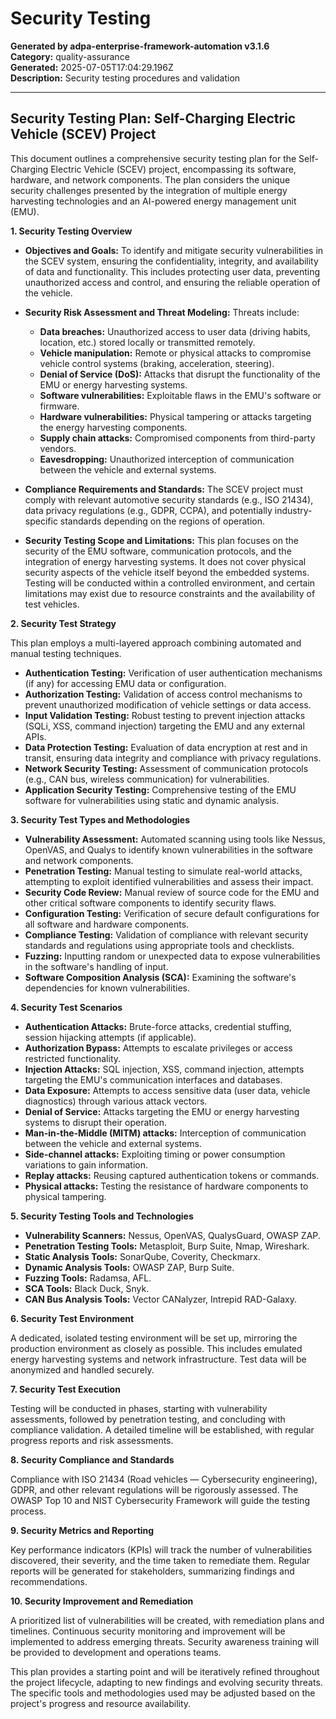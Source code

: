 # Security Testing

**Generated by adpa-enterprise-framework-automation v3.1.6**  
**Category:** quality-assurance  
**Generated:** 2025-07-05T17:04:29.196Z  
**Description:** Security testing procedures and validation

---

## Security Testing Plan: Self-Charging Electric Vehicle (SCEV) Project

This document outlines a comprehensive security testing plan for the Self-Charging Electric Vehicle (SCEV) project, encompassing its software, hardware, and network components.  The plan considers the unique security challenges presented by the integration of multiple energy harvesting technologies and an AI-powered energy management unit (EMU).

**1. Security Testing Overview**

* **Objectives and Goals:** To identify and mitigate security vulnerabilities in the SCEV system, ensuring the confidentiality, integrity, and availability of data and functionality.  This includes protecting user data, preventing unauthorized access and control, and ensuring the reliable operation of the vehicle.

* **Security Risk Assessment and Threat Modeling:**  Threats include:
    * **Data breaches:** Unauthorized access to user data (driving habits, location, etc.) stored locally or transmitted remotely.
    * **Vehicle manipulation:** Remote or physical attacks to compromise vehicle control systems (braking, acceleration, steering).
    * **Denial of Service (DoS):** Attacks that disrupt the functionality of the EMU or energy harvesting systems.
    * **Software vulnerabilities:** Exploitable flaws in the EMU's software or firmware.
    * **Hardware vulnerabilities:** Physical tampering or attacks targeting the energy harvesting components.
    * **Supply chain attacks:** Compromised components from third-party vendors.
    * **Eavesdropping:** Unauthorized interception of communication between the vehicle and external systems.

* **Compliance Requirements and Standards:**  The SCEV project must comply with relevant automotive security standards (e.g., ISO 21434), data privacy regulations (e.g., GDPR, CCPA), and potentially industry-specific standards depending on the regions of operation.

* **Security Testing Scope and Limitations:**  This plan focuses on the security of the EMU software, communication protocols, and the integration of energy harvesting systems.  It does not cover physical security aspects of the vehicle itself beyond the embedded systems.  Testing will be conducted within a controlled environment, and certain limitations may exist due to resource constraints and the availability of test vehicles.


**2. Security Test Strategy**

This plan employs a multi-layered approach combining automated and manual testing techniques.

* **Authentication Testing:** Verification of user authentication mechanisms (if any) for accessing EMU data or configuration.
* **Authorization Testing:** Validation of access control mechanisms to prevent unauthorized modification of vehicle settings or data access.
* **Input Validation Testing:**  Robust testing to prevent injection attacks (SQLi, XSS, command injection) targeting the EMU and any external APIs.
* **Data Protection Testing:** Evaluation of data encryption at rest and in transit, ensuring data integrity and compliance with privacy regulations.
* **Network Security Testing:** Assessment of communication protocols (e.g., CAN bus, wireless communication) for vulnerabilities.
* **Application Security Testing:** Comprehensive testing of the EMU software for vulnerabilities using static and dynamic analysis.


**3. Security Test Types and Methodologies**

* **Vulnerability Assessment:** Automated scanning using tools like Nessus, OpenVAS, and Qualys to identify known vulnerabilities in the software and network components.
* **Penetration Testing:** Manual testing to simulate real-world attacks, attempting to exploit identified vulnerabilities and assess their impact.
* **Security Code Review:** Manual review of source code for the EMU and other critical software components to identify security flaws.
* **Configuration Testing:** Verification of secure default configurations for all software and hardware components.
* **Compliance Testing:** Validation of compliance with relevant security standards and regulations using appropriate tools and checklists.
* **Fuzzing:**  Inputting random or unexpected data to expose vulnerabilities in the software's handling of input.
* **Software Composition Analysis (SCA):** Examining the software's dependencies for known vulnerabilities.


**4. Security Test Scenarios**

* **Authentication Attacks:** Brute-force attacks, credential stuffing, session hijacking attempts (if applicable).
* **Authorization Bypass:** Attempts to escalate privileges or access restricted functionality.
* **Injection Attacks:** SQL injection, XSS, command injection, attempts targeting the EMU's communication interfaces and databases.
* **Data Exposure:** Attempts to access sensitive data (user data, vehicle diagnostics) through various attack vectors.
* **Denial of Service:** Attacks targeting the EMU or energy harvesting systems to disrupt their operation.
* **Man-in-the-Middle (MITM) attacks:**  Interception of communication between the vehicle and external systems.
* **Side-channel attacks:**  Exploiting timing or power consumption variations to gain information.
* **Replay attacks:**  Reusing captured authentication tokens or commands.
* **Physical attacks:**  Testing the resistance of hardware components to physical tampering.


**5. Security Testing Tools and Technologies**

* **Vulnerability Scanners:** Nessus, OpenVAS, QualysGuard, OWASP ZAP.
* **Penetration Testing Tools:** Metasploit, Burp Suite, Nmap, Wireshark.
* **Static Analysis Tools:** SonarQube, Coverity, Checkmarx.
* **Dynamic Analysis Tools:** OWASP ZAP, Burp Suite.
* **Fuzzing Tools:** Radamsa, AFL.
* **SCA Tools:** Black Duck, Snyk.
* **CAN Bus Analysis Tools:**  Vector CANalyzer, Intrepid RAD-Galaxy.


**6. Security Test Environment**

A dedicated, isolated testing environment will be set up, mirroring the production environment as closely as possible.  This includes emulated energy harvesting systems and network infrastructure.  Test data will be anonymized and handled securely.


**7. Security Test Execution**

Testing will be conducted in phases, starting with vulnerability assessments, followed by penetration testing, and concluding with compliance validation.  A detailed timeline will be established, with regular progress reports and risk assessments.


**8. Security Compliance and Standards**

Compliance with ISO 21434 (Road vehicles — Cybersecurity engineering), GDPR, and other relevant regulations will be rigorously assessed.  The OWASP Top 10 and NIST Cybersecurity Framework will guide the testing process.


**9. Security Metrics and Reporting**

Key performance indicators (KPIs) will track the number of vulnerabilities discovered, their severity, and the time taken to remediate them.  Regular reports will be generated for stakeholders, summarizing findings and recommendations.


**10. Security Improvement and Remediation**

A prioritized list of vulnerabilities will be created, with remediation plans and timelines.  Continuous security monitoring and improvement will be implemented to address emerging threats.  Security awareness training will be provided to development and operations teams.


This plan provides a starting point and will be iteratively refined throughout the project lifecycle, adapting to new findings and evolving security threats.  The specific tools and methodologies used may be adjusted based on the project's progress and resource availability.

